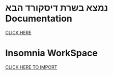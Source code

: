 # נמצא בשרת דיסקורד הבא Documentation  
[CLICK HERE](https://discord.gg/rGk9YhvEjc)



# Insomnia WorkSpace

 [CLICK HERE TO IMPORT](insomnia://app/import?uri=http://lutercat.com/insomnia.json)
